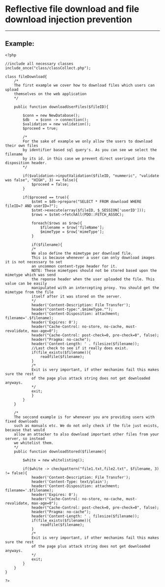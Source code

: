 # Reflective file download and file download injection prevention
-------

## Example:


	<?php

	//include all necessary classes
	include_once("class/classCollect.php");

	class fileDownload{
		/*
		The first example we cover how to download files which users can upload
		themselves on the web application
		*/

		public function downloadUserFiles($fileID){		

			$conn = new NewDatabase();
			$db   = $conn -> connection();
			$validation = new validation();
			$proceed = true;

			/*
			For the sake of example we only allow the users to download their own files
			by identifier based sql query's. As you can see we select the filename
			by its id. in this case we prevent direct userinput into the disposition header.
			*/

			if($validation->inputValidation($fileID, "nummeric", "validate was false", "HIGH", 3) == false){
				$proceed = false;
			}

			if($proceed == true){
				$stmt = $db->prepare("SELECT * FROM download WHERE fileID=? AND userID=?");
				$stmt->execute(array($fileID, $_SESSION['userID']));
				$rows = $stmt->fetchAll(PDO::FETCH_ASSOC);

				foreach($rows as $row){
					$filename = $row['fileName'];
					$mimeType = $row['mimeType'];
				}

				if($filename){
				/*
				We also define the mimetype per download file.
				This is because whenever a user can only download images it is not necessary to set
				an uncommon content-type header for it.
				NOTE: These mimetypes should not be stored based upon the mimetype which was send
				the reponse header when the user uploaded the file. This value can be easily
				manipulated with an intercepting proxy. You should get the mimetype from the file
				itself after it was stored on the server.
				*/
				header('Content-Description: File Transfer');
    			header("content-type:".$mimeType."");
    			header('Content-Disposition: attachment; filename='.$filename);
    			header('Expires: 0');
				header("Cache-Control: no-store, no-cache, must-revalidate, max-age=0");
				header("Cache-Control: post-check=0, pre-check=0", false);
				header("Pragma: no-cache");    
				header('Content-Length: ' . filesize($filename));
				//Last check to see if it really does exist.
				if(file_exists($filename)){
					readfile($filename);
				}
				/*
				Exit is very important, if other mechanims fail this makes sure the rest
				of the page plus attack string does not get downloaded anyways.
				*/
				exit;
				}
			}
		}

		/*
		The seccond example is for whenever you are providing users with fixed downloads
		such as manuals etc. We do not only check if the file just exists, because that would
		allow an attacker to also download important other files from your server, so instead
		we whitelist them.
		*/
		public function downloadStored($filename){

			$white = new whitelisting();

			if($white -> checkpattern("file1.txt,file2.txt", $filename, 3) != false){
				header('Content-Description: File Transfer');
    			header('Content-Type: text/plain');
    			header('Content-Disposition: attachment; filename='.$filename);
    			header('Expires: 0');
				header("Cache-Control: no-store, no-cache, must-revalidate, max-age=0");
				header("Cache-Control: post-check=0, pre-check=0", false);
				header("Pragma: no-cache");    
				header('Content-Length: ' . filesize($filename));
				if(file_exists($filename)){
					readfile($filename);
				}
				/*
				Exit is very important, if other mechanims fail this makes sure the rest
				of the page plus attack string does not get downloaded anyways.
				*/
				exit;
			}
		}
	}

	?>
